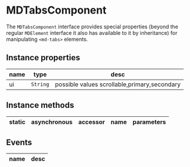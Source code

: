 # MDTabsComponent
The `MDTabsComponent` interface provides special properties (beyond the regular `MDElement` interface it also has available to it by inheritance) for manipulating `<md-tabs>` elements.

## Instance properties

name|type|desc
---|---|---
ui|`String`|possible values scrollable,primary,secondary

## Instance methods

static|asynchronous|accessor|name|parameters
---|---|---|---|---

## Events

name|desc
---|---
